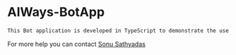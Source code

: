 # AIWays-BotApp
```markdown
This Bot application is developed in TypeScript to demonstrate the use of LUIS and QnA Maker Cognitive services integration with Bot. You can create your LUIS app with the markdown document available in the "ludown" folder. Also, create a QnA Maker service and create a knowledge base using the markdown document available in the "ludown" folder. Update the ".bot" file with the configuration details of your LUIS and QnA maker services.
```

For more help you can contact [Sonu Sathyadas](mailto:sonusathyadas@hotmail.com)
